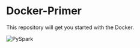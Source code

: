 # Docker-Primer
This repository will get you started with the Docker.

![PySpark](https://ibb.co/RCsCyL3)
